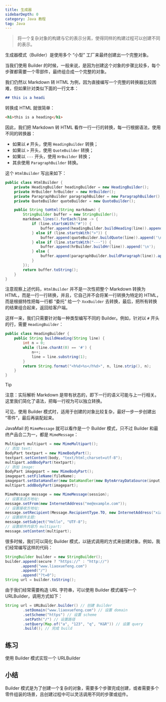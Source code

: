 ```yaml
---
title: 生成器
sidebarDepth: 0
category: Java 教程
tag: Java
---
```



> 将一个复杂对象的构建与它的表示分离，使得同样的构建过程可以创建不同的表示。

生成器模式（Builder）是使用多个 “小型” 工厂来最终创建出一个完整对象。

当我们使用 Builder 的时候，一般来说，是因为创建这个对象的步骤比较多，每个步骤都需要一个零部件，最终组合成一个完整的对象。

我们仍然以 Markdown 转 HTML 为例，因为直接编写一个完整的转换器比较困难，但如果针对类似下面的一行文本：

```markdown
## this is a headi
```

转换成 HTML 就很简单：

```html
<h1>this is a heading</h1>
```

因此，我们把 Markdown 转 HTML 看作一行一行的转换，每一行根据语法，使用不同的转换器：

- 如果以 `#` 开头，使用 `HeadingBuilder` 转换；
- 如果以 `>` 开头，使用 `QuoteBuilder` 转换；
- 如果以 `---` 开头，使用 `HrBuilder` 转换；
- 其余使用 `ParagraphBuilder` 转换。

这个 `HtmlBuilder` 写出来如下：

```java
public class HtmlBuilder {
    private HeadingBuilder headingBuilder = new HeadingBuilder();
    private HrBuilder hrBuilder = new HrBuilder();
    private ParagraphBuilder paragraphBuilder = new ParagraphBuilder();
    private QuoteBuilder quoteBuilder = new QuoteBuilder();

    public String toHtml(String markdown) {
        StringBuilder buffer = new StringBuilder();
        markdown.lines().forEach(line -> {
            if (line.startsWith("#")) {
                buffer.append(headingBuilder.buildHeading(line)).append('\n');
            } else if (line.startsWith(">")) {
                buffer.append(quoteBuilder.buildQuote(line)).append('\n');
            } else if (line.startsWith("---")) {
                buffer.append(hrBuilder.buildHr(line)).append('\n');
            } else {
                buffer.append(paragraphBuilder.buildParagraph(line)).append('\n');
            }
        });
        return buffer.toString();
    }
}
```

注意观察上述代码，`HtmlBuilder` 并不是一次性把整个 Markdown 转换为 HTML，而是一行一行转换，并且，它自己并不会将某一行转换为特定的 HTML，而是根据特性把每一行都 “委托” 给一个 `XxxBuilder` 去转换，最后，把所有转换的结果组合起来，返回给客户端。

这样一来，我们只需要针对每一种类型编写不同的 Builder。例如，针对以 `#` 开头的行，需要 `HeadingBuilder`：

```java
public class HeadingBuilder {
    public String buildHeading(String line) {
        int n = 0;
        while (line.charAt(0) == '#') {
            n++;
            line = line.substring(1);
        }
        return String.format("<h%d>%s</h%d>", n, line.strip(), n);
    }
}
```

> [!tip]
> 注意：实际解析 Markdown 是带有状态的，即下一行的语义可能与上一行相关。这里我们简化了语法，把每一行视为可以独立转换。

可见，使用 Builder 模式时，适用于创建的对象比较复杂，最好一步一步创建出 “零件”，最后再装配起来。

JavaMail 的 `MimeMessage` 就可以看作是一个 Builder 模式，只不过 Builder 和最终产品合二为一，都是 `MimeMessage`：

```java
Multipart multipart = new MimeMultipart();
// 添加 text:
BodyPart textpart = new MimeBodyPart();
textpart.setContent(body, "text/html;charset=utf-8");
multipart.addBodyPart(textpart);
// 添加 image:
BodyPart imagepart = new MimeBodyPart();
imagepart.setFileName(fileName);
imagepart.setDataHandler(new DataHandler(new ByteArrayDataSource(input, "application/octet-stream")));
multipart.addBodyPart(imagepart);

MimeMessage message = new MimeMessage(session);
// 设置发送方地址:
message.setFrom(new InternetAddress("me@example.com"));
// 设置接收方地址:
message.setRecipient(Message.RecipientType.TO, new InternetAddress("xiaoming@somewhere.com"));
// 设置邮件主题:
message.setSubject("Hello", "UTF-8");
// 设置邮件内容为 multipart:
message.setContent(multipart);
```

很多时候，我们可以简化 Builder 模式，以链式调用的方式来创建对象。例如，我们经常编写这样的代码：

```java
StringBuilder builder = new StringBuilder();
builder.append(secure ? "https://" : "http://")
       .append("www.liaoxuefeng.com")
       .append("/")
       .append("?t=0");
String url = builder.toString();
```

由于我们经常需要构造 URL 字符串，可以使用 Builder 模式编写一个 URLBuilder，调用方式如下：

```java
String url = URLBuilder.builder() // 创建 Builder
        .setDomain("www.liaoxuefeng.com") // 设置 domain
        .setScheme("https") // 设置 scheme
        .setPath("/") // 设置路径
        .setQuery(Map.of("a", "123", "q", "K&R")) // 设置 query
        .build(); // 完成 build
```

## 练习

使用 Builder 模式实现一个 URLBuilder


## 小结

Builder 模式是为了创建一个复杂的对象，需要多个步骤完成创建，或者需要多个零件组装的场景，且创建过程中可以灵活调用不同的步骤或组件。



